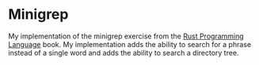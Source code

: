 # Minigrep
My implementation of the minigrep exercise from the [Rust Programming Language](https://doc.rust-lang.org/book/ch12-00-an-io-project.html) book. My implementation adds the ability to search for a phrase instead of a single word and adds the ability to search a directory tree.
